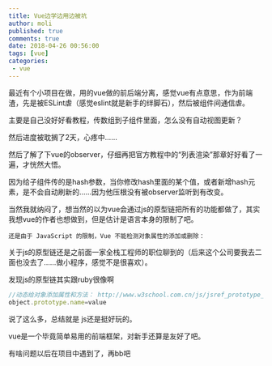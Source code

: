 ```yaml
---
title: Vue边学边用边被坑
author: moli
published: true
comments: true
date: 2018-04-26 00:56:00
tags: [vue]
categories:
 - vue
---
```


最近有个小项目在做，用的vue做的前后端分离，感觉vue有点意思，作为前端渣，先是被ESLint虐（感觉eslint就是新手的绊脚石），然后被组件间通信虐。

主要是自己没好好看教程，传数组到子组件里面，怎么没有自动视图更新？

然后进度被耽搁了2天，心疼中……

然后了解了下vue的observer，仔细再把官方教程中的“列表渲染”那章好好看了一遍，才恍然大悟。

因为给子组件传的是hash参数，当你修改hash里面的某个值，或者新增hash元素，是不会自动刷新的……因为他压根没有被observer监听到有改变。

当然我就纳闷了，想当然的以为vue会通过js的原型链把所有的功能都做了，其实我想vue的作者也想做到，但是估计是语言本身的限制了吧。

```
还是由于 JavaScript 的限制，Vue 不能检测对象属性的添加或删除：
```

关于js的原型链还是之前面一家全栈工程师的职位聊到的（后来这个公司要我去二面也没去了……做小程序，感觉不是很喜欢）。

发现js的原型链其实跟ruby很像啊

```js
//动态给对象添加属性和方法： http://www.w3school.com.cn/js/jsref_prototype_array.asp
object.prototype.name=value
```

说了这么多，总结就是 js还是挺好玩的。

vue是一个毕竟简单易用的前端框架，对新手还算是友好了吧。

有啥问题以后在项目中遇到了，再bb吧